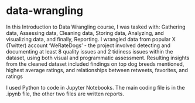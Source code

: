 # data-wrangling

In this Introduction to Data Wrangling course, I was tasked with: Gathering data, Assessing data, Cleaning data, Storing data, Analyzing, and visualizing data, and finally, Reporting. I wrangled data from popular X (Twitter) account ‘WeRateDogs’ - the project involved detecting and documenting at least 8 quality issues and 2 tidiness issues within the dataset, using both visual and programmatic assessment. Resulting insights from the cleaned dataset included findings on top dog breeds mentioned, highest average ratings, and relationships between retweets, favorites, and ratings


I used Python to code in Jupyter Notebooks. The main coding file is in the .ipynb file, the other two files are written reports. 



